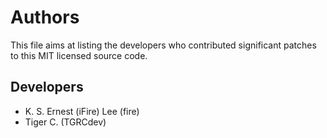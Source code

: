 # Authors

This file aims at listing the developers who contributed significant patches to this MIT licensed source code.

## Developers

- K. S. Ernest (iFire) Lee (fire)
- Tiger C. (TGRCdev)
